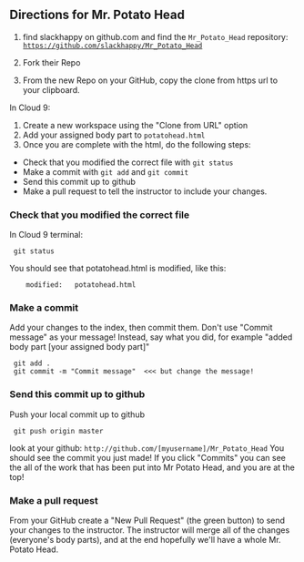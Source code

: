## Directions for Mr. Potato Head

1. find slackhappy on github.com and find the `Mr_Potato_Head` repository:
[`https://github.com/slackhappy/Mr_Potato_Head`](https://github.com/slackhappy/Mr_Potato_Head)


2. Fork their Repo
3. From the new Repo on your GitHub, copy the clone from https url to your clipboard.

In Cloud 9:

1. Create a new workspace using the "Clone from URL" option
2. Add your assigned body part to `potatohead.html`
3. Once you are complete with the html, do the following steps:
  - Check that you modified the correct file with `git status`
  - Make a commit with `git add` and `git commit`
  - Send this commit up to github
  - Make a pull request to tell the instructor to include your changes.



### Check that you modified the correct file
In Cloud 9 terminal:

```
 git status
```

You should see that potatohead.html is modified, like this:

```
	modified:   potatohead.html
```

### Make a commit 
Add your changes to the index, then commit them.  Don't use "Commit message" as your message!
Instead, say what you did, for example "added body part [your assigned body part]"

```
 git add .
 git commit -m "Commit message"  <<< but change the message!
```


### Send this commit up to github
Push your local commit up to github

```
 git push origin master
```

look at your github: `http://github.com/[myusername]/Mr_Potato_Head`  You should see the commit you just made!  If you click "Commits" you can see the all of the work that has been put into Mr Potato Head, and you are at the top!

### Make a pull request

From your GitHub create a "New Pull Request" (the green button) to send your changes to the instructor.  The instructor will merge all of the changes (everyone's body parts), and at the end hopefully we'll have a whole Mr. Potato Head.


